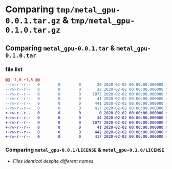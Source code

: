 # Comparing `tmp/metal_gpu-0.0.1.tar.gz` & `tmp/metal_gpu-0.1.0.tar.gz`

## Comparing `metal_gpu-0.0.1.tar` & `metal_gpu-0.1.0.tar`

### file list

```diff
@@ -1,6 +1,6 @@
--rw-r--r--   0        0        0       20 2020-02-02 00:00:00.000000 metal_gpu-0.0.1/src/metal_gpu/__init__.py
--rw-r--r--   0        0        0       32 2020-02-02 00:00:00.000000 metal_gpu-0.0.1/src/metal_gpu/add.py
--rw-r--r--   0        0        0     1072 2020-02-02 00:00:00.000000 metal_gpu-0.0.1/LICENSE
--rw-r--r--   0        0        0       41 2020-02-02 00:00:00.000000 metal_gpu-0.0.1/README.md
--rw-r--r--   0        0        0      441 2020-02-02 00:00:00.000000 metal_gpu-0.0.1/pyproject.toml
--rw-r--r--   0        0        0      417 2020-02-02 00:00:00.000000 metal_gpu-0.0.1/PKG-INFO
+-rw-r--r--   0        0        0        0 2020-02-02 00:00:00.000000 metal_gpu-0.1.0/src/metal_gpu/__init__.py
+-rw-r--r--   0        0        0       34 2020-02-02 00:00:00.000000 metal_gpu-0.1.0/src/metal_gpu/add.py
+-rw-r--r--   0        0        0     1072 2020-02-02 00:00:00.000000 metal_gpu-0.1.0/LICENSE
+-rw-r--r--   0        0        0       41 2020-02-02 00:00:00.000000 metal_gpu-0.1.0/README.md
+-rw-r--r--   0        0        0      442 2020-02-02 00:00:00.000000 metal_gpu-0.1.0/pyproject.toml
+-rw-r--r--   0        0        0      417 2020-02-02 00:00:00.000000 metal_gpu-0.1.0/PKG-INFO
```

### Comparing `metal_gpu-0.0.1/LICENSE` & `metal_gpu-0.1.0/LICENSE`

 * *Files identical despite different names*

